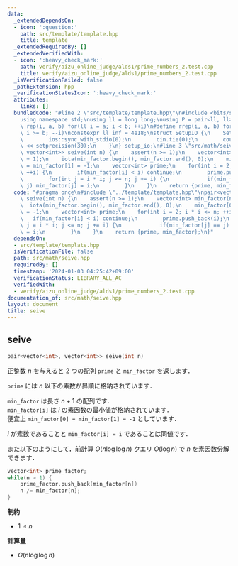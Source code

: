 ```yaml
---
data:
  _extendedDependsOn:
  - icon: ':question:'
    path: src/template/template.hpp
    title: template
  _extendedRequiredBy: []
  _extendedVerifiedWith:
  - icon: ':heavy_check_mark:'
    path: verify/aizu_online_judge/alds1/prime_numbers_2.test.cpp
    title: verify/aizu_online_judge/alds1/prime_numbers_2.test.cpp
  _isVerificationFailed: false
  _pathExtension: hpp
  _verificationStatusIcon: ':heavy_check_mark:'
  attributes:
    links: []
  bundledCode: "#line 2 \"src/template/template.hpp\"\n#include <bits/stdc++.h>\n\
    using namespace std;\nusing ll = long long;\nusing P = pair<ll, ll>;\n#define\
    \ rep(i, a, b) for(ll i = a; i < b; ++i)\n#define rrep(i, a, b) for(ll i = a;\
    \ i >= b; --i)\nconstexpr ll inf = 4e18;\nstruct SetupIO {\n    SetupIO() {\n\
    \        ios::sync_with_stdio(0);\n        cin.tie(0);\n        cout << fixed\
    \ << setprecision(30);\n    }\n} setup_io;\n#line 3 \"src/math/seive.hpp\"\npair<vector<int>,\
    \ vector<int>> seive(int n) {\n    assert(n >= 1);\n    vector<int> min_factor(n\
    \ + 1);\n    iota(min_factor.begin(), min_factor.end(), 0);\n    min_factor[0]\
    \ = min_factor[1] = -1;\n    vector<int> prime;\n    for(int i = 2; i * i <= n;\
    \ ++i) {\n        if(min_factor[i] < i) continue;\n        prime.push_back(i);\n\
    \        for(int j = i * i; j <= n; j += i) {\n            if(min_factor[j] ==\
    \ j) min_factor[j] = i;\n        }\n    }\n    return {prime, min_factor};\n}\n"
  code: "#pragma once\n#include \"../template/template.hpp\"\npair<vector<int>, vector<int>>\
    \ seive(int n) {\n    assert(n >= 1);\n    vector<int> min_factor(n + 1);\n  \
    \  iota(min_factor.begin(), min_factor.end(), 0);\n    min_factor[0] = min_factor[1]\
    \ = -1;\n    vector<int> prime;\n    for(int i = 2; i * i <= n; ++i) {\n     \
    \   if(min_factor[i] < i) continue;\n        prime.push_back(i);\n        for(int\
    \ j = i * i; j <= n; j += i) {\n            if(min_factor[j] == j) min_factor[j]\
    \ = i;\n        }\n    }\n    return {prime, min_factor};\n}"
  dependsOn:
  - src/template/template.hpp
  isVerificationFile: false
  path: src/math/seive.hpp
  requiredBy: []
  timestamp: '2024-01-03 04:25:42+09:00'
  verificationStatus: LIBRARY_ALL_AC
  verifiedWith:
  - verify/aizu_online_judge/alds1/prime_numbers_2.test.cpp
documentation_of: src/math/seive.hpp
layout: document
title: seive
---
```


## seive

```cpp
pair<vector<int>, vector<int>> seive(int n)
```

正整数 $n$ を与えると $2$ つの配列 `prime` と `min_factor` を返します．

`prime` には $n$ 以下の素数が昇順に格納されています．

`min_factor` は長さ $n + 1$ の配列です．<br>
`min_factor[i]` は $i$ の素因数の最小値が格納されています．<br>
便宜上 `min_factor[0] = min_factor[1] = -1` としています．

$i$ が素数であることと `min_factor[i] = i` であることは同値です．

また以下のようにして，前計算 $O(n \log \log n)$ クエリ $O(\log n)$ で $n$ を素因数分解できます．

```cpp
vector<int> prime_factor;
while(n > 1) {
    prime_factor.push_back(min_factor[n])
    n /= min_factor[n];
}
```

**制約**

- $1 \leq n$

**計算量**

- $O(n \log \log n)$